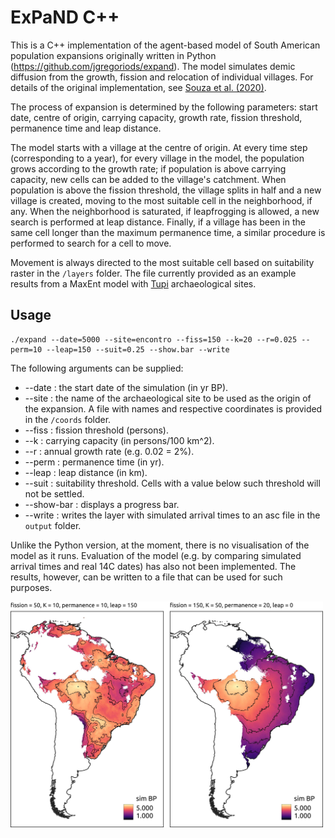 # ExPaND C++

This is a C++ implementation of the agent-based model of South American population expansions originally written in Python (<a>https://github.com/jgregoriods/expand</a>). The model simulates demic diffusion from the growth, fission and relocation of individual villages. For details of the original implementation, see <a href=" https://doi.org/10.1371/journal.pone.0232367">Souza et al. (2020)</a>.

The process of expansion is determined by the following parameters: start date, centre of origin, carrying capacity, growth rate, fission threshold, permanence time and leap distance.

The model starts with a village at the centre of origin. At every time step (corresponding to a year), for every village in the model, the population grows according to the growth rate; if population is above carrying capacity, new cells can be added to the village's catchment. When population is above the fission threshold, the village splits in half and a new village is created, moving to the most suitable cell in the neighborhood, if any. When the neighborhood is saturated, if leapfrogging is allowed, a new search is performed at leap distance. Finally, if a village has been in the same cell longer than the maximum permanence time, a similar procedure is performed to search for a cell to move.

Movement is always directed to the most suitable cell based on suitability raster in the <code>/layers</code> folder. The file currently provided as an example results from a MaxEnt model with <a href="https://github.com/jgregoriods/rxpand">Tupi</a> archaeological sites.

## Usage

```
./expand --date=5000 --site=encontro --fiss=150 --k=20 --r=0.025 --perm=10 --leap=150 --suit=0.25 --show.bar --write
```

The following arguments can be supplied:
* --date : the start date of the simulation (in yr BP).
* --site : the name of the archaeological site to be used as the origin of the expansion. A file with names and respective coordinates is provided in the <code>/coords</code> folder.
* --fiss : fission threshold (persons).
* --k : carrying capacity (in persons/100 km^2).
* --r : annual growth rate (e.g. 0.02 = 2%).
* --perm : permanence time (in yr).
* --leap : leap distance (in km).
* --suit : suitability threshold. Cells with a value below such threshold will not be settled.
* --show-bar : displays a progress bar.
* --write : writes the layer with simulated arrival times to an asc file in the <code>output</code> folder.

Unlike the Python version, at the moment, there is no visualisation of the model as it runs. Evaluation of the model (e.g. by comparing simulated arrival times and real 14C dates) has also not been implemented. The results, however, can be written to a file that can be used for such purposes.

<img src="img/abmc.jpg" width="500">